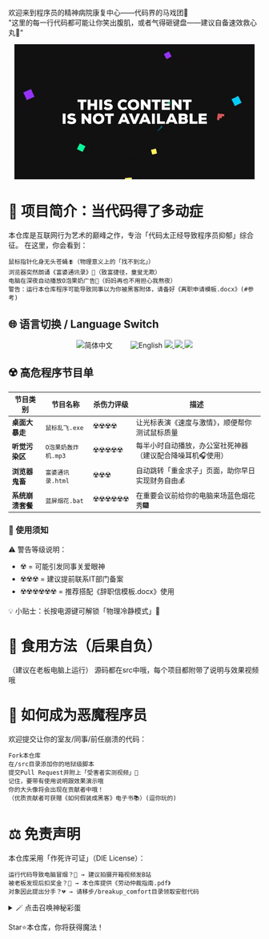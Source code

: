 欢迎来到程序员的精神病院康复中心——代码界的马戏团🎪  
"这里的每一行代码都可能让你笑出腹肌，或者气得砸键盘——建议自备速效救心丸💊"  

<div align="center">

![这是废话](giphy.gif)
</div>

# 🤖 项目简介：当代码得了多动症   

本仓库是互联网行为艺术的巅峰之作，专治「代码太正经导致程序员抑郁」综合征。
在这里，你会看到：

    鼠标指针化身无头苍蝇🪰（物理意义上的「找不到北」）
    浏览器突然朗诵《富婆通讯录》📖（致富捷径，童叟无欺）
    电脑在深夜自动播放O泡果奶广告🍼（妈妈再也不用担心我熬夜）
    警告：运行本仓库程序可能导致同事以为你被黑客附体，请备好《离职申请模板.docx》(#参考)

## 🌐 语言切换 / Language Switch

<div align="center">

<!-- 中文版跳转卡片 -->
<a href="README.md" style="text-decoration: none;">
  <img src="https://img.shields.io/badge/简体中文-🇨🇳-red?style=for-the-badge&logo=openaccess&logoColor=white" alt="简体中文" height="40">
</a>  

<!-- 英文版跳转卡片 -->
<a href="README.en.md" style="text-decoration: none;">
  <img src="https://img.shields.io/badge/English-🇺🇸-blue?style=for-the-badge&logo=googletranslate&logoColor=white" alt="English" height="40">
</a>

<!-- 日语 -->
<a href="README.ja.md">
  <img src="https://img.shields.io/badge/日本語-🇯🇵-lightgrey?style=for-the-badge" height="40">
</a>

<!-- 西班牙语 -->
<a href="README.es.md">
  <img src="https://img.shields.io/badge/Español-🇪🇸-yellow?style=for-the-badge&logo=duolingo&logoColor=red" height="40">
</a>

<a href="README.fr.md">
  <img src="https://img.shields.io/badge/Français-🇫🇷-blue?style=for-the-badge&logo=paritysubstrate&logoColor=white" height="40">
</a>

</div>


## ☢️ 高危程序节目单  

| 节目类别       | 节目名称               | 杀伤力评级          | 描述                                                                 |
|----------------|------------------------|---------------------|----------------------------------------------------------------------|
| **桌面大暴走** | `鼠标乱飞.exe`         | ☢️☢️☢️☢️           | 让光标表演《速度与激情》，顺便帮你测试鼠标质量                       |
| **听觉污染区** | `O泡果奶轰炸机.mp3`    | ☢️☢️☢️☢️☢️         | 每半小时自动播放，办公室社死神器（建议配合降噪耳机🎧使用）           |
| **浏览器鬼畜** | `富婆通讯录.html`      | ☢️☢️☢️             | 自动跳转「重金求子」页面，助你早日实现财务自由💰                     |
| **系统崩溃套餐**| `蓝屏烟花.bat`         | ☢️☢️☢️☢️☢️☢️       | 在重要会议前给你的电脑来场蓝色烟花秀🎆                               |

### 📢 使用须知  
⚠️ 警告等级说明：  
- ☢️ = 可能引发同事关爱眼神  
- ☢️☢️☢️ = 建议提前联系IT部门备案  
- ☢️☢️☢️☢️☢️☢️ = 推荐搭配《辞职信模板.docx》使用  

💡 小贴士：长按电源键可解锁「物理冷静模式」🔌


# 🚀 食用方法（后果自负）
（建议在老板电脑上运行）
源码都在src中哦，每个项目都附带了说明与效果视频哦


# 🤝 如何成为恶魔程序员

欢迎提交让你的室友/同事/前任崩溃的代码：

    Fork本仓库
    在/src目录添加你的地狱级脚本
    提交Pull Request并附上「受害者实测视频」🎥
	记住，要带有使用说明跟效果演示哦
	你的大头像将会出现在贡献者中哦！
    （优质贡献者可获赠《如何假装成黑客》电子书📚）(逗你玩的)

# ⚖️ 免责声明
本仓库采用「作死许可证」（DIE License）：

    运行代码导致电脑冒烟？🎇 → 建议拍摄开箱视频发B站
    被老板发现后扣奖金？💸 → 本仓库提供《劳动仲裁指南.pdf》
    对象因此提出分手？💔 → 请移步/breakup_comfort目录领取安慰代码

<details>
<summary>🪄 点击召唤神秘彩蛋</summary>
<br>


正在加载哲学三连：
while True: print("为什么要运行我？→ 因为代码在这里 → 所以世界需要伤害")

</details>



Star⭐本仓库，你将获得魔法！
